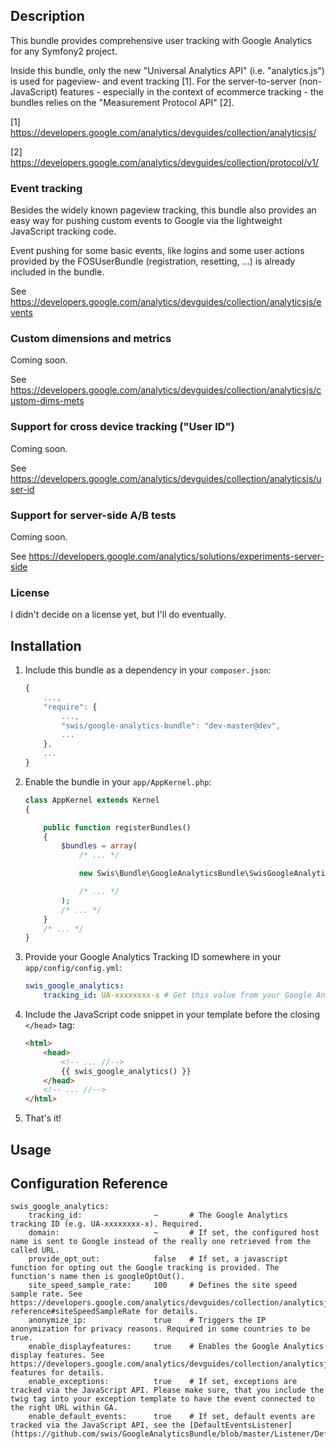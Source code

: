 

## Description

This bundle provides comprehensive user tracking with Google Analytics for any Symfony2 project.

Inside this bundle, only the new "Universal Analytics API" (i.e. "analytics.js")
is used for pageview- and event tracking [1]. For the server-to-server (non-JavaScript)
features - especially in the context of ecommerce tracking - the bundles relies
on the "Measurement Protocol API" [2].

[1] https://developers.google.com/analytics/devguides/collection/analyticsjs/

[2] https://developers.google.com/analytics/devguides/collection/protocol/v1/

### Event tracking

Besides the widely known pageview tracking, this bundle also provides an easy way
for pushing custom events to Google via the lightweight JavaScript tracking code.

Event pushing for some basic events, like logins and some user actions provided
by the FOSUserBundle (registration, resetting, ...) is already included in the bundle.

See https://developers.google.com/analytics/devguides/collection/analyticsjs/events

### Custom dimensions and metrics

Coming soon.

See https://developers.google.com/analytics/devguides/collection/analyticsjs/custom-dims-mets

### Support for cross device tracking ("User ID")

Coming soon.

See https://developers.google.com/analytics/devguides/collection/analyticsjs/user-id

### Support for server-side A/B tests

Coming soon.

See https://developers.google.com/analytics/solutions/experiments-server-side

### License

I didn't decide on a license yet, but I'll do eventually.



## Installation

1. Include this bundle as a dependency in your ```composer.json```:

    ```javascript
    {
        ...,
        "require": {
            ...,
            "swis/google-analytics-bundle": "dev-master@dev",
            ...
        },
        ...
    }
    ```
2. Enable the bundle in your ```app/AppKernel.php```:

    ```php
    class AppKernel extends Kernel
    {

        public function registerBundles()
        {
            $bundles = array(
                /* ... */

                new Swis\Bundle\GoogleAnalyticsBundle\SwisGoogleAnalyticsBundle(),

                /* ... */
            );
            /* ... */
        }
        /* ... */
    }
    ```
3. Provide your Google Analytics Tracking ID somewhere in your ```app/config/config.yml```:

    ```yaml
    swis_google_analytics:
        tracking_id: UA-xxxxxxxx-x # Get this value from your Google Analytics account.
    ```
4. Include the JavaScript code snippet in your template before the closing ```</head>``` tag:

    ```html
    <html>
        <head>
            <!-- ... //-->
            {{ swis_google_analytics() }}
        </head>
        <!-- ... //-->
    </html>
    ```
5. That's it!



## Usage



## Configuration Reference
```
swis_google_analytics:
    tracking_id:                ~       # The Google Analytics tracking ID (e.g. UA-xxxxxxxx-x). Required.
    domain:                     ~       # If set, the configured host name is sent to Google instead of the really one retrieved from the called URL.
    provide_opt_out:            false   # If set, a javascript function for opting out the Google tracking is provided. The function's name then is googleOptOut().
    site_speed_sample_rate:     100     # Defines the site speed sample rate. See https://developers.google.com/analytics/devguides/collection/analyticsjs/field-reference#siteSpeedSampleRate for details.
    anonymize_ip:               true    # Triggers the IP anonymization for privacy reasons. Required in some countries to be true.
    enable_displayfeatures:     true    # Enables the Google Analytics display features. See https://developers.google.com/analytics/devguides/collection/analyticsjs/display-features for details.
    enable_exceptions:          true    # If set, exceptions are tracked via the JavaScript API. Please make sure, that you include the twig tag into your exception template to have the event connected to the right URL within GA.
    enable_default_events:      true    # If set, default events are tracked via the JavaScript API, see the [DefaultEventsListener](https://github.com/swis/GoogleAnalyticsBundle/blob/master/Listener/DefaultEventsListener.php)
```
